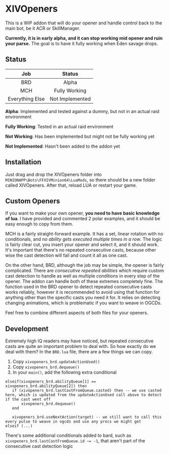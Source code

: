 # XIVOpeners
This is a WIP addon that will do your opener and handle control back to the main bot, be it ACR or SkillManager.

**Currently, it is in early alpha, and it can stop working mid opener and ruin your parse.** The goal is to have it fully working when Eden savage drops.

## Status
|     **Job**     |   **Status**  |
|:---------------:|:-------------:|
|       BRD       |     Alpha     |
|       MCH       |     Fully Working     |
| Everything Else | Not Implemented |

**Alpha**: Implemented and tested against a dummy, but not in an actual raid environment

**Fully Working**: Tested in an actual raid environment

**Not Working**: Has been implemented but might not be fully working yet

**Not Implemented**: Hasn't been added to the addon yet

## Installation
Just drag and drop the XIVOpeners folder into ``MINIONAPP\Bots\FFXIVMinion64\LuaMods``, so there should be a new folder called XIVOpeners. After that, reload LUA or restart your game.

## Custom Openers
If you want to make your own opener, **you need to have basic knowledge of lua**. I have provided and commented 2 polar examples, and it should be easy enough to copy from them.

MCH is a fairly straight-forward example. It has a set, linear rotation with no conditionals, and _no ability gets executed multiple times in a row_. The logic is fairly clear cut, you insert your opener and select it, and it should work. It's important that there's no repeated consecutive casts, because other wise the cast detection will fail and count it all as one cast.

On the other hand, BRD, although the job may be simple, the opener is fairly complicated. There are _consecutive repeated abilities_ which require custom cast detection to handle as well as multiple conditions in every step of the opener.
The addon can handle both of these extremes completely fine. The function used in the BRD opener to detect repeated consecutive casts works reliably, however it is recommended to avoid using that function for anything other than the specific casts you need it for. It relies on detecting changing animations, which is problematic if you want to weave in OGCDs. 

Feel free to combine different aspects of both files for your openers.

## Development 
Extremely high IQ readers may have noticed, but repeated consecutive casts are quite an important problem to deal with. So how exactly do we deal with them? In the ``BRD.lua`` file, there are a few things we can copy.
1. Copy ``xivopeners_brd.updateActionUsed()``
2. Copy ``xivopeners_brd.dequeue()``
3. In your ``main()``, add the following extra conditional
```
elseif(xivopeners_brd.abilityQueue[1] == xivopeners_brd.abilityQueue[2]) then
   if (xivopeners_brd.lastCastFromQueue.casted) then -- we use casted here, which is updated from the updateActionUsed call above to detect if the cast went off
       xivopeners_brd.dequeue()
   end
   
   xivopeners_brd.useNextAction(target) -- we still want to call this every pulse to weave in ogcds and use any procs we might get
elseif (...)
```
There's some additional conditionals added to bard, such as ``xivopeners_brd.lastCastFromQueue.id ~= -1``, that aren't part of the consecutive cast detection logic
